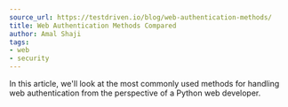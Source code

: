 ```yaml
---
source_url: https://testdriven.io/blog/web-authentication-methods/
title: Web Authentication Methods Compared
author: Amal Shaji
tags:
- web
- security
---
```


In this article, we'll look at the most commonly used methods for handling web authentication from the perspective of a Python web developer.
